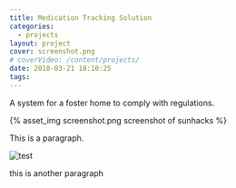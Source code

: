 ```yaml
---
title: Medication Tracking Solution
categories:
  - projects
layout: project
cover: screenshot.png
# coverVideo: /content/projects/
date: 2018-03-21 18:10:25
tags:
---
```

A system for a foster home to comply with regulations.

<!-- more -->
{% asset_img screenshot.png screenshot of sunhacks %}

This is a paragraph.  


![test](screenshot.png)

this is another paragraph

